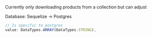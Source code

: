 
Currently only downloading products from a collection but can adjust

Database: Sequelize -> Postgres 

```js
// Is specific to postgres
value: DataTypes.ARRAY(DataTypes.STRING),
```
